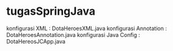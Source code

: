 # tugasSpringJava

konfigurasi XML : DotaHeroesXML.java
konfigurasi Annotation : DotaHeroesAnnotation.java
konfigurasi Java Config : DotaHereosJCApp.java
